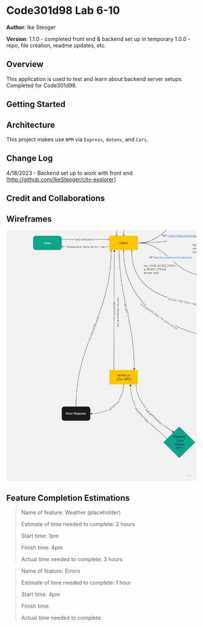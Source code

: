 # Code301d98 Lab 6-10

**Author**: Ike Steoger

**Version**: 1.1.0 - completed front end & backend set up in temporary
1.0.0 - repo, file creation, readme updates, etc.

## Overview

This application is used to test and learn about backend server setups. Completed for Code301d98.

## Getting Started

## Architecture

This project makes use `NPM` via `Express`, `dotenv`, and `Cors`.

## Change Log

4/18/2023 - Backend set up to work with front end [http://github.com/IkeSteoger/city-explorer]

## Credit and Collaborations

## Wireframes

![Lab07 Wireframe](/public/lab07wireframe.jpg)

## Feature Completion Estimations

>Name of feature: Weather (placeholder)
>
>Estimate of time needed to complete: 2 hours
>
>Start time: 1pm
>
>Finish time: 4pm
>
>Actual time needed to complete: 3 hours

>Name of feature: Errors
>
>Estimate of time needed to complete: 1 hour
>
>Start time: 4pm
>
>Finish time: 
>
>Actual time needed to complete:
